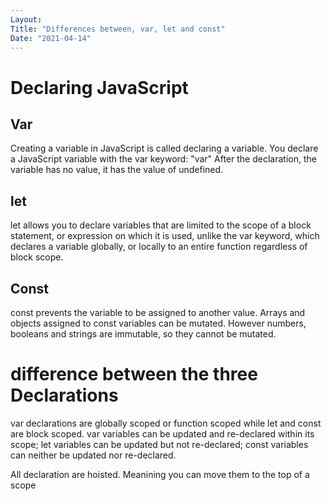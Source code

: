 ```yaml
---
Layout:
Title: "Differences between, var, let and const"
Date: "2021-04-14"
---
```


# Declaring JavaScript

## Var

Creating a variable in JavaScript is called declaring a variable. You declare a JavaScript variable with the var keyword: "var" After the declaration, the variable has no value, it has the value of undefined.

## let

let allows you to declare variables that are limited to the scope of a block statement, or expression on which it is used, unlike the var keyword, which declares a variable globally, or locally to an entire function regardless of block scope.

## Const

const prevents the variable to be assigned to another value. Arrays and objects assigned to const variables can be mutated. However numbers, booleans and strings are immutable, so they cannot be mutated. 

# difference between the three Declarations

var declarations are globally scoped or function scoped while let and const are block scoped. var variables can be updated and re-declared within its scope; let variables can be updated but not re-declared; const variables can neither be updated nor re-declared.

All declaration are hoisted. Meanining you can move them to the top of a scope